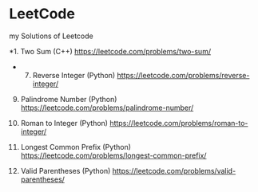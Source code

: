 # LeetCode
my Solutions of Leetcode

*1. Two Sum (C++)
https://leetcode.com/problems/two-sum/

* 7. Reverse Integer (Python)
https://leetcode.com/problems/reverse-integer/

9. Palindrome Number (Python)
https://leetcode.com/problems/palindrome-number/

13. Roman to Integer (Python)
https://leetcode.com/problems/roman-to-integer/

14. Longest Common Prefix (Python)
https://leetcode.com/problems/longest-common-prefix/

20. Valid Parentheses (Python)
https://leetcode.com/problems/valid-parentheses/

